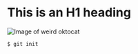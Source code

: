 # This is an H1 heading
![Image of weird oktocat](https://octodex.github.com/images/yaktocat.png)
```
$ git init
```
